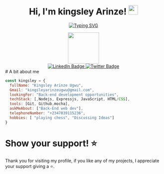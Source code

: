 
<h1 align="center">
Hi, I'm kingsley Arinze!
	<a href="https://github.com/RaphDasilva" target="_self">
		<img src="https://media.giphy.com/media/hvRJCLFzcasrR4ia7z/giphy.gif" width="30">
	</a>
</h1>
<p align="center">
	<a href="https://git.io/typing-svg"><img src="https://readme-typing-svg.herokuapp.com?font=Fira+Code&weight=600&pause=1000&color=F7855B&width=435&lines=Backend+Developer+;Open+to+new+opportunities." alt="Typing SVG" /></a>
  </p>

  <div id="header" align="center">
  <img src="https://media.giphy.com/media/u2pmTWUi0MXjyrMaVj/giphy.gif" width="100"/>
</div>


<div id="badges" align="center">
  <a href="https://www.linkedin.com/in/kingsley-arinze-a55390213/">
    <img src="https://img.shields.io/badge/LinkedIn-blue?style=for-the-badge&logo=linkedin&logoColor=white" alt="LinkedIn Badge"/>
  </a>
  <a href="https://twitter.com/Arizonaveryon">
    <img src="https://img.shields.io/badge/Twitter-blue?style=for-the-badge&logo=twitter&logoColor=white" alt="Twitter Badge"/>
  </a>
  </div>
 # A bit about me
 
```javascript
const kingsley = {
  fullName: "Kingsley Arinze Ugwu",
  Gmail: "kingsleyarinzeugwu@gmail.com",
  lookingFor: "Back-end development opportunities",
  techStack: [,Nodejs, Expressjs, JavaScript, HTML/CSS],
  tools: [Git, Github,mocha],
  askMeAbout: ["Back-End web dev"],
  telephoneNumber: "+2347039115236",
  hobbies: [ "playing chess", "Discussing Ideas"]
}
```


<!-- [![Kingsley Arinze stats](https://github-readme-stats.vercel.app/api?username=KizoDev&show_icons=true&theme=buefy&bg_color=faf5fa)](https://github.com/KizoDev/github-readme-stats)
[![Top Langs](https://github-readme-stats.vercel.app/api/top-langs/?username=KizoDev&show_icons=true&theme=buefy&bg_color=faf5fa)](https://github.com/KizoDev/github-readme-stats)
   -->
 # Show your support! ⭐
  Thank you for visiting my profile, if you like any of my projects, I appreciate your support giving a :star:.
<!--
**rivasbolinga/rivasbolinga** is a ✨ _special_ ✨ repository because its `README.md` (this file) appears on your GitHub profile.



